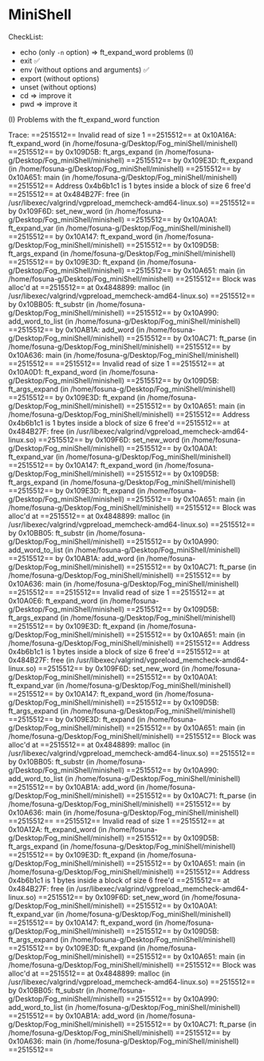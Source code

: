 # MiniShell

CheckList:
- echo (only `-n` option) => ft_expand_word problems (I)
- exit ✅
- env (without options and arguments) ✅
- export (without options)
- unset (without options)
- cd => improve it
- pwd => improve it


(I)
Problems with the ft_expand_word function

Trace:
==2515512== Invalid read of size 1
==2515512==    at 0x10A16A: ft_expand_word (in /home/fosuna-g/Desktop/Fog_miniShell/minishell)
==2515512==    by 0x109D5B: ft_args_expand (in /home/fosuna-g/Desktop/Fog_miniShell/minishell)
==2515512==    by 0x109E3D: ft_expand (in /home/fosuna-g/Desktop/Fog_miniShell/minishell)
==2515512==    by 0x10A651: main (in /home/fosuna-g/Desktop/Fog_miniShell/minishell)
==2515512==  Address 0x4b6b1c1 is 1 bytes inside a block of size 6 free'd
==2515512==    at 0x484B27F: free (in /usr/libexec/valgrind/vgpreload_memcheck-amd64-linux.so)
==2515512==    by 0x109F6D: set_new_word (in /home/fosuna-g/Desktop/Fog_miniShell/minishell)
==2515512==    by 0x10A0A1: ft_expand_var (in /home/fosuna-g/Desktop/Fog_miniShell/minishell)
==2515512==    by 0x10A147: ft_expand_word (in /home/fosuna-g/Desktop/Fog_miniShell/minishell)
==2515512==    by 0x109D5B: ft_args_expand (in /home/fosuna-g/Desktop/Fog_miniShell/minishell)
==2515512==    by 0x109E3D: ft_expand (in /home/fosuna-g/Desktop/Fog_miniShell/minishell)
==2515512==    by 0x10A651: main (in /home/fosuna-g/Desktop/Fog_miniShell/minishell)
==2515512==  Block was alloc'd at
==2515512==    at 0x4848899: malloc (in /usr/libexec/valgrind/vgpreload_memcheck-amd64-linux.so)
==2515512==    by 0x10BB05: ft_substr (in /home/fosuna-g/Desktop/Fog_miniShell/minishell)
==2515512==    by 0x10A990: add_word_to_list (in /home/fosuna-g/Desktop/Fog_miniShell/minishell)
==2515512==    by 0x10AB1A: add_word (in /home/fosuna-g/Desktop/Fog_miniShell/minishell)
==2515512==    by 0x10AC71: ft_parse (in /home/fosuna-g/Desktop/Fog_miniShell/minishell)
==2515512==    by 0x10A636: main (in /home/fosuna-g/Desktop/Fog_miniShell/minishell)
==2515512== 
==2515512== Invalid read of size 1
==2515512==    at 0x10A0D1: ft_expand_word (in /home/fosuna-g/Desktop/Fog_miniShell/minishell)
==2515512==    by 0x109D5B: ft_args_expand (in /home/fosuna-g/Desktop/Fog_miniShell/minishell)
==2515512==    by 0x109E3D: ft_expand (in /home/fosuna-g/Desktop/Fog_miniShell/minishell)
==2515512==    by 0x10A651: main (in /home/fosuna-g/Desktop/Fog_miniShell/minishell)
==2515512==  Address 0x4b6b1c1 is 1 bytes inside a block of size 6 free'd
==2515512==    at 0x484B27F: free (in /usr/libexec/valgrind/vgpreload_memcheck-amd64-linux.so)
==2515512==    by 0x109F6D: set_new_word (in /home/fosuna-g/Desktop/Fog_miniShell/minishell)
==2515512==    by 0x10A0A1: ft_expand_var (in /home/fosuna-g/Desktop/Fog_miniShell/minishell)
==2515512==    by 0x10A147: ft_expand_word (in /home/fosuna-g/Desktop/Fog_miniShell/minishell)
==2515512==    by 0x109D5B: ft_args_expand (in /home/fosuna-g/Desktop/Fog_miniShell/minishell)
==2515512==    by 0x109E3D: ft_expand (in /home/fosuna-g/Desktop/Fog_miniShell/minishell)
==2515512==    by 0x10A651: main (in /home/fosuna-g/Desktop/Fog_miniShell/minishell)
==2515512==  Block was alloc'd at
==2515512==    at 0x4848899: malloc (in /usr/libexec/valgrind/vgpreload_memcheck-amd64-linux.so)
==2515512==    by 0x10BB05: ft_substr (in /home/fosuna-g/Desktop/Fog_miniShell/minishell)
==2515512==    by 0x10A990: add_word_to_list (in /home/fosuna-g/Desktop/Fog_miniShell/minishell)
==2515512==    by 0x10AB1A: add_word (in /home/fosuna-g/Desktop/Fog_miniShell/minishell)
==2515512==    by 0x10AC71: ft_parse (in /home/fosuna-g/Desktop/Fog_miniShell/minishell)
==2515512==    by 0x10A636: main (in /home/fosuna-g/Desktop/Fog_miniShell/minishell)
==2515512== 
==2515512== Invalid read of size 1
==2515512==    at 0x10A0E6: ft_expand_word (in /home/fosuna-g/Desktop/Fog_miniShell/minishell)
==2515512==    by 0x109D5B: ft_args_expand (in /home/fosuna-g/Desktop/Fog_miniShell/minishell)
==2515512==    by 0x109E3D: ft_expand (in /home/fosuna-g/Desktop/Fog_miniShell/minishell)
==2515512==    by 0x10A651: main (in /home/fosuna-g/Desktop/Fog_miniShell/minishell)
==2515512==  Address 0x4b6b1c1 is 1 bytes inside a block of size 6 free'd
==2515512==    at 0x484B27F: free (in /usr/libexec/valgrind/vgpreload_memcheck-amd64-linux.so)
==2515512==    by 0x109F6D: set_new_word (in /home/fosuna-g/Desktop/Fog_miniShell/minishell)
==2515512==    by 0x10A0A1: ft_expand_var (in /home/fosuna-g/Desktop/Fog_miniShell/minishell)
==2515512==    by 0x10A147: ft_expand_word (in /home/fosuna-g/Desktop/Fog_miniShell/minishell)
==2515512==    by 0x109D5B: ft_args_expand (in /home/fosuna-g/Desktop/Fog_miniShell/minishell)
==2515512==    by 0x109E3D: ft_expand (in /home/fosuna-g/Desktop/Fog_miniShell/minishell)
==2515512==    by 0x10A651: main (in /home/fosuna-g/Desktop/Fog_miniShell/minishell)
==2515512==  Block was alloc'd at
==2515512==    at 0x4848899: malloc (in /usr/libexec/valgrind/vgpreload_memcheck-amd64-linux.so)
==2515512==    by 0x10BB05: ft_substr (in /home/fosuna-g/Desktop/Fog_miniShell/minishell)
==2515512==    by 0x10A990: add_word_to_list (in /home/fosuna-g/Desktop/Fog_miniShell/minishell)
==2515512==    by 0x10AB1A: add_word (in /home/fosuna-g/Desktop/Fog_miniShell/minishell)
==2515512==    by 0x10AC71: ft_parse (in /home/fosuna-g/Desktop/Fog_miniShell/minishell)
==2515512==    by 0x10A636: main (in /home/fosuna-g/Desktop/Fog_miniShell/minishell)
==2515512== 
==2515512== Invalid read of size 1
==2515512==    at 0x10A12A: ft_expand_word (in /home/fosuna-g/Desktop/Fog_miniShell/minishell)
==2515512==    by 0x109D5B: ft_args_expand (in /home/fosuna-g/Desktop/Fog_miniShell/minishell)
==2515512==    by 0x109E3D: ft_expand (in /home/fosuna-g/Desktop/Fog_miniShell/minishell)
==2515512==    by 0x10A651: main (in /home/fosuna-g/Desktop/Fog_miniShell/minishell)
==2515512==  Address 0x4b6b1c1 is 1 bytes inside a block of size 6 free'd
==2515512==    at 0x484B27F: free (in /usr/libexec/valgrind/vgpreload_memcheck-amd64-linux.so)
==2515512==    by 0x109F6D: set_new_word (in /home/fosuna-g/Desktop/Fog_miniShell/minishell)
==2515512==    by 0x10A0A1: ft_expand_var (in /home/fosuna-g/Desktop/Fog_miniShell/minishell)
==2515512==    by 0x10A147: ft_expand_word (in /home/fosuna-g/Desktop/Fog_miniShell/minishell)
==2515512==    by 0x109D5B: ft_args_expand (in /home/fosuna-g/Desktop/Fog_miniShell/minishell)
==2515512==    by 0x109E3D: ft_expand (in /home/fosuna-g/Desktop/Fog_miniShell/minishell)
==2515512==    by 0x10A651: main (in /home/fosuna-g/Desktop/Fog_miniShell/minishell)
==2515512==  Block was alloc'd at
==2515512==    at 0x4848899: malloc (in /usr/libexec/valgrind/vgpreload_memcheck-amd64-linux.so)
==2515512==    by 0x10BB05: ft_substr (in /home/fosuna-g/Desktop/Fog_miniShell/minishell)
==2515512==    by 0x10A990: add_word_to_list (in /home/fosuna-g/Desktop/Fog_miniShell/minishell)
==2515512==    by 0x10AB1A: add_word (in /home/fosuna-g/Desktop/Fog_miniShell/minishell)
==2515512==    by 0x10AC71: ft_parse (in /home/fosuna-g/Desktop/Fog_miniShell/minishell)
==2515512==    by 0x10A636: main (in /home/fosuna-g/Desktop/Fog_miniShell/minishell)
==2515512==
